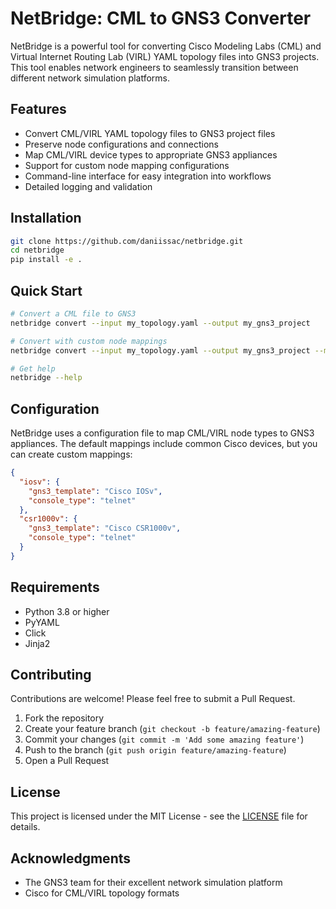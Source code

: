 # NetBridge: CML to GNS3 Converter

NetBridge is a powerful tool for converting Cisco Modeling Labs (CML) and Virtual Internet Routing Lab (VIRL) YAML topology files into GNS3 projects. This tool enables network engineers to seamlessly transition between different network simulation platforms.

## Features

- Convert CML/VIRL YAML topology files to GNS3 project files
- Preserve node configurations and connections
- Map CML/VIRL device types to appropriate GNS3 appliances
- Support for custom node mapping configurations
- Command-line interface for easy integration into workflows
- Detailed logging and validation

## Installation

```bash
git clone https://github.com/daniissac/netbridge.git
cd netbridge
pip install -e .
```

## Quick Start

```bash
# Convert a CML file to GNS3
netbridge convert --input my_topology.yaml --output my_gns3_project

# Convert with custom node mappings
netbridge convert --input my_topology.yaml --output my_gns3_project --mapping my_mappings.json

# Get help
netbridge --help
```

## Configuration

NetBridge uses a configuration file to map CML/VIRL node types to GNS3 appliances. The default mappings include common Cisco devices, but you can create custom mappings:

```json
{
  "iosv": {
    "gns3_template": "Cisco IOSv",
    "console_type": "telnet"
  },
  "csr1000v": {
    "gns3_template": "Cisco CSR1000v",
    "console_type": "telnet"
  }
}
```

## Requirements

- Python 3.8 or higher
- PyYAML
- Click
- Jinja2

## Contributing

Contributions are welcome! Please feel free to submit a Pull Request.

1. Fork the repository
2. Create your feature branch (`git checkout -b feature/amazing-feature`)
3. Commit your changes (`git commit -m 'Add some amazing feature'`)
4. Push to the branch (`git push origin feature/amazing-feature`)
5. Open a Pull Request

## License

This project is licensed under the MIT License - see the [LICENSE](LICENSE) file for details.

## Acknowledgments

- The GNS3 team for their excellent network simulation platform
- Cisco for CML/VIRL topology formats
